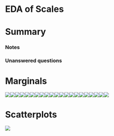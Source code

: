 # EDA of Scales

<!--  Set the working directory to the repository's base directory; this assumes the report is nested inside of three directories.-->


<!-- Set the report-wide options, and point to the external code file. -->


<!-- Load the sources.  Suppress the output when loading sources. -->


<!-- Load 'sourced' R files.  Suppress the output when loading packages. -->


<!-- Load any global functions and variables declared in the R file.  Suppress the output. -->


<!-- Declare any global functions specific to a Rmd output.  Suppress the output. -->


<!-- Load the datasets. -->


<!-- Tweak the datasets. -->



# Summary

### Notes

### Unanswered questions


# Marginals
![](figure-png/marginals-1.png)![](figure-png/marginals-2.png)![](figure-png/marginals-3.png)![](figure-png/marginals-4.png)![](figure-png/marginals-5.png)![](figure-png/marginals-6.png)![](figure-png/marginals-7.png)![](figure-png/marginals-8.png)![](figure-png/marginals-9.png)![](figure-png/marginals-10.png)![](figure-png/marginals-11.png)![](figure-png/marginals-12.png)![](figure-png/marginals-13.png)![](figure-png/marginals-14.png)![](figure-png/marginals-15.png)![](figure-png/marginals-16.png)![](figure-png/marginals-17.png)![](figure-png/marginals-18.png)![](figure-png/marginals-19.png)![](figure-png/marginals-20.png)![](figure-png/marginals-21.png)

# Scatterplots
![](figure-png/scatterplots-1.png)


